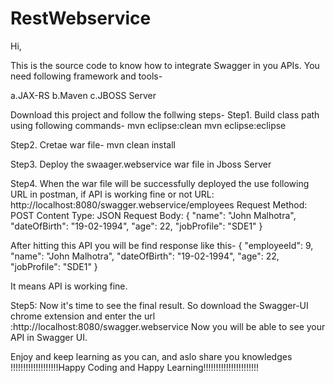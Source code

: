 # RestWebservice
Hi,

This is the source code to know how to integrate Swagger in you APIs.
You need following framework and tools-

a.JAX-RS
           b.Maven
                c.JBOSS Server

Download this project and follow the follwing steps-
Step1. Build class path using following commands-
mvn eclipse:clean
mvn eclipse:eclipse

Step2. Cretae war file-
mvn clean install

Step3. Deploy the swaager.webservice war file in Jboss Server

Step4. When the war file will be successfully deployed the use following URL in postman, if API is working fine or not
URL: http://localhost:8080/swagger.webservice/employees
Request Method: POST
Content Type: JSON
Request Body:
{
      "name": "John Malhotra",
      "dateOfBirth": "19-02-1994",
      "age": 22,
      "jobProfile": "SDE1"
}

After hitting this API you will be find response like this-
{
      "employeeId": 9,
      "name": "John Malhotra",
      "dateOfBirth": "19-02-1994",
      "age": 22,
      "jobProfile": "SDE1"
}

It means API is working fine.

Step5: Now it's time to see the final result. So download the Swagger-UI chrome extension and enter the url :http://localhost:8080/swagger.webservice
Now you will be  able to see your API in Swagger UI.


Enjoy and keep learning as you can, and aslo share you knowledges
!!!!!!!!!!!!!!!!!!!Happy Coding and Happy Learning!!!!!!!!!!!!!!!!!!!!!!
